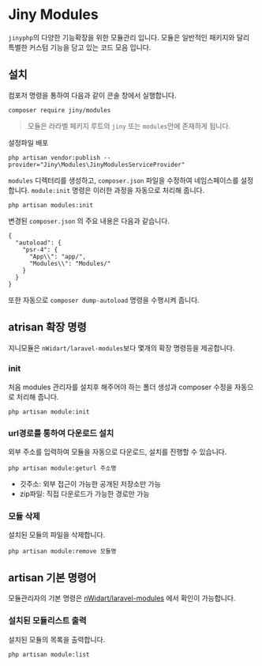 # Jiny Modules
`jinyphp`의 다양한 기능확장을 위한 모듈관리 입니다. 모듈은 일반적인 패키지와 달리 특별한 커스텀 기능을 담고 있는 코드 모음 입니다.

## 설치
컴포저 명령을 통하여 다음과 같이 콘솔 창에서 실행합니다.
```
composer require jiny/modules
```
> 모듈은 라라벨 페키지 루트의 `jiny` 또는 `modules`안에 존재하게 됩니다.


설정파일 배포
```
php artisan vendor:publish --provider="Jiny\Modules\JinyModulesServiceProvider"
```

`modules` 디렉터리를 생성하고, `composer.json` 파일을 수정하여 네임스페이스를 설정합니다.
`module:init` 명령은 이러한 과정을 자동으로 처리해 줍니다.
```
php artisan modules:init
```

변경된 `composer.json` 의 주요 내용은 다음과 같습니다.
```
{
  "autoload": {
    "psr-4": {
      "App\\": "app/",
      "Modules\\": "Modules/"
    }
  }
}
```

또한 자동으로 `composer dump-autoload` 명령을 수행시켜 줍니다.


## atrisan 확장 명령
지니모듈은 `nWidart/laravel-modules`보다 몇개의 확장 명령등을 제공합니다.

### init
처음 modules 관리자를 설치후 해주어야 하는 폴더 생성과 composer 수정을 자동으로 처리해 줍니다.
```
php artisan module:init
```

### url경로를 통하여 다운로드 설치
외부 주소를 입력하여 모듈을 자동으로 다운로드, 설치를 진행할 수 있습니다.

```
php artisan module:geturl 주소명
```

* 깃주소: 외부 접근이 가능한 공개된 저장소만 가능
* zip파일: 직접 다운로드가 가능한 경로만 가능

### 모듈 삭제
설치된 모듈의 파일을 삭제합니다.

```
php artisan module:remove 모듈명
```

## artisan 기본 명령어
모듈관리자의 기본 명령은 [nWidart/laravel-modules](https://nwidart.com/laravel-modules/v6/introduction) 에서 확인이 가능합니다.

### 설치된 모듈리스트 출력
설치된 모듈의 목록을 출력합니다.
```
php artisan module:list
```


